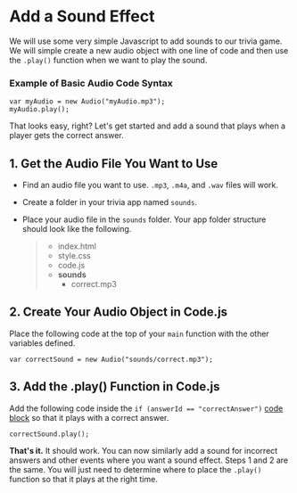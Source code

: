 # Add a Sound Effect

We will use some very simple Javascript to add sounds to our trivia game. We will simple create a new audio object with one line of code and then use the `.play()` function when we want to play the sound.

### Example of Basic Audio Code Syntax

```text
var myAudio = new Audio("myAudio.mp3");
myAudio.play();
```

That looks easy, right? Let's get started and add a sound that plays when a player gets the correct answer.

## 1. Get the Audio File You Want to Use

* Find an audio file you want to use. `.mp3`, `.m4a`, and `.wav` files will work.
* Create a folder in your trivia app named `sounds`.
* Place your audio file in the `sounds` folder. Your app folder structure should look like the following.

  > * index.html
  > * style.css
  > * code.js
  > * **sounds**
  >   * correct.mp3

## 2. Create Your Audio Object in Code.js

Place the following code at the top of your `main` function with the other variables defined.

```text
var correctSound = new Audio("sounds/correct.mp3");
```

## 3. Add the .play\(\) Function in Code.js

Add the following code inside the `if (answerId == "correctAnswer")` [code block](https://developer.mozilla.org/en-US/docs/Web/JavaScript/Reference/Statements/block) so that it plays with a correct answer.

```text
correctSound.play();
```

**That's it.** It should work. You can now similarly add a sound for incorrect answers and other events where you want a sound effect. Steps 1 and 2 are the same. You will just need to determine where to place the `.play()` function so that it plays at the right time.

